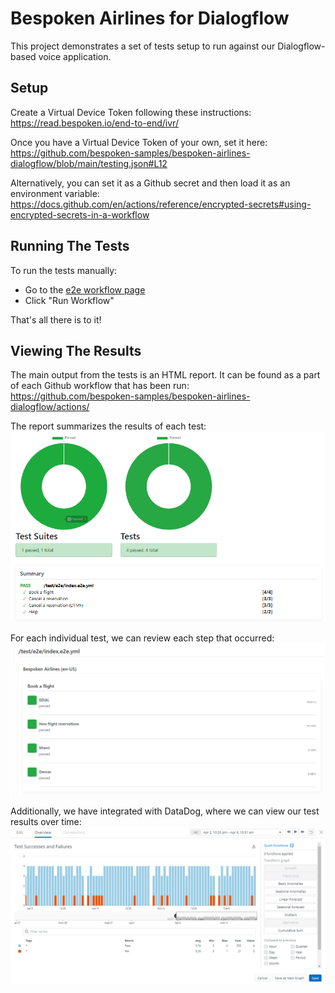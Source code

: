 # Bespoken Airlines for Dialogflow
This project demonstrates a set of tests setup to run against our Dialogflow-based voice application.

## Setup
Create a Virtual Device Token following these instructions:  
https://read.bespoken.io/end-to-end/ivr/

Once you have a Virtual Device Token of your own, set it here:  
https://github.com/bespoken-samples/bespoken-airlines-dialogflow/blob/main/testing.json#L12

Alternatively, you can set it as a Github secret and then load it as an environment variable:  
https://docs.github.com/en/actions/reference/encrypted-secrets#using-encrypted-secrets-in-a-workflow

## Running The Tests
To run the tests manually:
* Go to the [e2e workflow page](https://github.com/bespoken-samples/bespoken-airlines-dialogflow/actions/workflows/test.yml)
* Click "Run Workflow"

That's all there is to it!

## Viewing The Results
The main output from the tests is an HTML report. It can be found as a part of each Github workflow that has been run:  
https://github.com/bespoken-samples/bespoken-airlines-dialogflow/actions/

The report summarizes the results of each test:
![docs/TestResultsSummary.png](docs/TestResultsSummary.png)
 
For each individual test, we can review each step that occurred:
![docs/TestResultsDetail.png](docs/TestResultsDetail.png)

Additionally, we have integrated with DataDog, where we can view our test results over time:  
![docs/DataDog.png](docs/DataDog.png)
